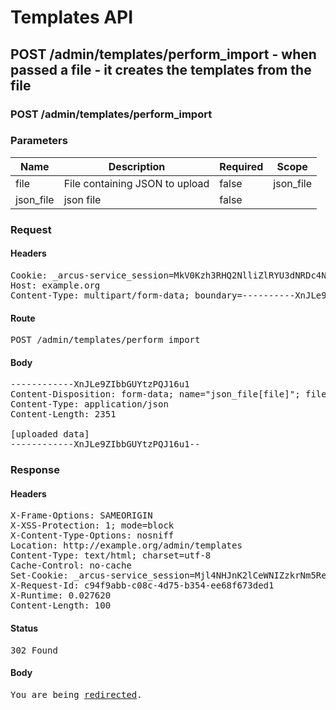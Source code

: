 # Templates API

## POST /admin/templates/perform_import - when passed a file - it creates the templates from the file

### POST /admin/templates/perform_import

### Parameters

| Name | Description | Required | Scope |
|------|-------------|----------|-------|
| file | File containing JSON to upload | false | json_file |
| json_file |  json file | false |  |

### Request

#### Headers

<pre>Cookie: _arcus-service_session=MkV0Kzh3RHQ2NlliZlRYU3dNRDc4NEZPcGVJaDMybUpjR0VuSndnMTRTMGwyejZ2OXorelc0NDArZ0N5enJiN1dsaExnc09WN0orbzIyeGlJTEJYWmpUc0VRT3pBVzM0UkpiVloweXc1U1Y3OGlFYmNINXAwS1dJLzUybFE1aTFYb3IvSW1GemoyUGNnREVYUGJWNFFWZTF3TlJkelVDOWVhSkIwbnpObHIwPS0tTExDdjhpYkRKLy81L2VlYlRLRlRYdz09--f2f5841fcb0d3ef34c8c9d3ac587821d68bcaae8; path=/; HttpOnly
Host: example.org
Content-Type: multipart/form-data; boundary=----------XnJLe9ZIbbGUYtzPQJ16u1</pre>

#### Route

<pre>POST /admin/templates/perform_import</pre>

#### Body

<pre>------------XnJLe9ZIbbGUYtzPQJ16u1
Content-Disposition: form-data; name="json_file[file]"; filename="generated.json"
Content-Type: application/json
Content-Length: 2351

[uploaded data]
------------XnJLe9ZIbbGUYtzPQJ16u1--</pre>

### Response

#### Headers

<pre>X-Frame-Options: SAMEORIGIN
X-XSS-Protection: 1; mode=block
X-Content-Type-Options: nosniff
Location: http://example.org/admin/templates
Content-Type: text/html; charset=utf-8
Cache-Control: no-cache
Set-Cookie: _arcus-service_session=Mjl4NHJnK2lCeWNIZzkrNm5ReC9UaVRpNmFTTDRGZFl0d29rcE9TTnVSTVN2WVVRa1VZc2pOOFlRcFc2TjhlVEE1aGtrOXpyN1hQelB2MDBlbWRHLzg1b3BtVmdjVVNYMzFKU2VWcjZEV0UrbHNuUENPbVh4WGV3Q3dvUGR1Q1JRNjlhQ0xKTVhWQlZ0SzJuOVR2S0tvdDJJaGFTOC9JenJGSnZrZHlpbXZRPS0tRGNUbk9JbHdQaFkzNU1oK0NXbEw1dz09--1b70f2bf9fd819298800ca34aa836b420ebea204; path=/; HttpOnly
X-Request-Id: c94f9abb-c08c-4d75-b354-ee68f673ded1
X-Runtime: 0.027620
Content-Length: 100</pre>

#### Status

<pre>302 Found</pre>

#### Body

<pre><html><body>You are being <a href="http://example.org/admin/templates">redirected</a>.</body></html></pre>
